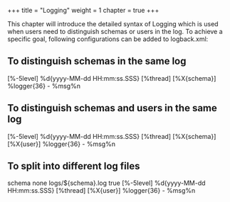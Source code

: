 +++
title = "Logging"
weight = 1
chapter = true
+++

This chapter will introduce the detailed syntax of Logging which is used when users need to distinguish schemas or users in the log. To achieve a specific goal, following configurations can be added to logback.xml:

## To distinguish schemas in the same log
<appender name="schemaConsole" class="ch.qos.logback.core.ConsoleAppender">
    <encoder>
        <pattern>[%-5level] %d{yyyy-MM-dd HH:mm:ss.SSS} [%thread] [%X{schema}] %logger{36} - %msg%n</pattern>
    </encoder>
</appender>

<logger name="ShardingSphere-SQL" level="info" additivity="false">
    <appender-ref ref="schemaConsole" />
</logger>

## To distinguish schemas and users in the same log
<appender name="schemaConsole" class="ch.qos.logback.core.ConsoleAppender">
    <encoder>
        <pattern>[%-5level] %d{yyyy-MM-dd HH:mm:ss.SSS} [%thread] [%X{schema}] [%X{user}] %logger{36} - %msg%n</pattern>
    </encoder>
</appender>

<logger name="ShardingSphere-SQL" level="info" additivity="false">
    <appender-ref ref="schemaConsole" />
</logger>

## To split into different log files
<appender name="SiftingFile" class="ch.qos.logback.classic.sift.SiftingAppender">
    <discriminator>
        <key>schema</key>
        <defaultValue>none</defaultValue>
    </discriminator>
    <sift>
        <appender name="File-${taskId}" class="ch.qos.logback.core.FileAppender">
            <file>logs/${schema}.log</file>
            <append>true</append>
            <encoder charset="UTF-8">
                <pattern>[%-5level] %d{yyyy-MM-dd HH:mm:ss.SSS} [%thread] [%X{user}] %logger{36} - %msg%n</pattern>
            </encoder>
        </appender>
    </sift>
</appender>

<logger name="ShardingSphere-SQL" level="info" additivity="false">
    <appender-ref ref="SiftingFile" />
</logger>

